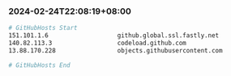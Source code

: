 
###  2024-02-24T22:08:19+08:00
```bash
# GitHubHosts Start
151.101.1.6                   github.global.ssl.fastly.net
140.82.113.3                  codeload.github.com
13.88.170.228                 objects.githubusercontent.com

# GitHubHosts End

```


